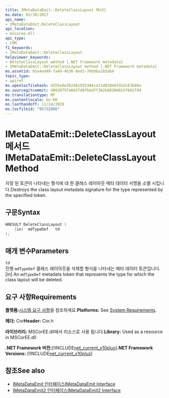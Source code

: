 ```yaml
---
title: IMetaDataEmit::DeleteClassLayout 메서드
ms.date: 03/30/2017
api_name:
- IMetaDataEmit.DeleteClassLayout
api_location:
- mscoree.dll
api_type:
- COM
f1_keywords:
- IMetaDataEmit::DeleteClassLayout
helpviewer_keywords:
- DeleteClassLayout method [.NET Framework metadata]
- IMetaDataEmit::DeleteClassLayout method [.NET Framework metadata]
ms.assetid: 65a4ad49-fa49-4b36-8ed1-76dd6a185ab4
topic_type:
- apiref
ms.openlocfilehash: d355e0e3b2461932384ca11d83d46fd1dc63b80e
ms.sourcegitcommit: d8020797a6657d0fbbdff362b80300815f682f94
ms.translationtype: MT
ms.contentlocale: ko-KR
ms.lasthandoff: 11/24/2020
ms.locfileid: "95732686"
---
```

# <a name="imetadataemitdeleteclasslayout-method"></a><span data-ttu-id="4f0fb-102">IMetaDataEmit::DeleteClassLayout 메서드</span><span class="sxs-lookup"><span data-stu-id="4f0fb-102">IMetaDataEmit::DeleteClassLayout Method</span></span>

<span data-ttu-id="4f0fb-103">지정 된 토큰이 나타내는 형식에 대 한 클래스 레이아웃 메타 데이터 서명을 소멸 시킵니다.</span><span class="sxs-lookup"><span data-stu-id="4f0fb-103">Destroys the class layout metadata signature for the type represented by the specified token.</span></span>  
  
## <a name="syntax"></a><span data-ttu-id="4f0fb-104">구문</span><span class="sxs-lookup"><span data-stu-id="4f0fb-104">Syntax</span></span>  
  
```cpp  
HRESULT DeleteClassLayout (  
    [in]  mdTypeDef   td  
);  
```  
  
## <a name="parameters"></a><span data-ttu-id="4f0fb-105">매개 변수</span><span class="sxs-lookup"><span data-stu-id="4f0fb-105">Parameters</span></span>  

 `td`  
 <span data-ttu-id="4f0fb-106">진행 `mdTypeDef` 클래스 레이아웃을 삭제할 형식을 나타내는 메타 데이터 토큰입니다.</span><span class="sxs-lookup"><span data-stu-id="4f0fb-106">[in] An `mdTypeDef` metadata token that represents the type for which the class layout will be deleted.</span></span>  
  
## <a name="requirements"></a><span data-ttu-id="4f0fb-107">요구 사항</span><span class="sxs-lookup"><span data-stu-id="4f0fb-107">Requirements</span></span>  

 <span data-ttu-id="4f0fb-108">**플랫폼:**[시스템 요구 사항](../../get-started/system-requirements.md)을 참조하세요.</span><span class="sxs-lookup"><span data-stu-id="4f0fb-108">**Platforms:** See [System Requirements](../../get-started/system-requirements.md).</span></span>  
  
 <span data-ttu-id="4f0fb-109">**헤더:** Cor</span><span class="sxs-lookup"><span data-stu-id="4f0fb-109">**Header:** Cor.h</span></span>  
  
 <span data-ttu-id="4f0fb-110">**라이브러리:** MSCorEE.dll에서 리소스로 사용 됩니다.</span><span class="sxs-lookup"><span data-stu-id="4f0fb-110">**Library:** Used as a resource in MSCorEE.dll</span></span>  
  
 <span data-ttu-id="4f0fb-111">**.NET Framework 버전:**[!INCLUDE[net_current_v10plus](../../../../includes/net-current-v10plus-md.md)]</span><span class="sxs-lookup"><span data-stu-id="4f0fb-111">**.NET Framework Versions:** [!INCLUDE[net_current_v10plus](../../../../includes/net-current-v10plus-md.md)]</span></span>  
  
## <a name="see-also"></a><span data-ttu-id="4f0fb-112">참조</span><span class="sxs-lookup"><span data-stu-id="4f0fb-112">See also</span></span>

- [<span data-ttu-id="4f0fb-113">IMetaDataEmit 인터페이스</span><span class="sxs-lookup"><span data-stu-id="4f0fb-113">IMetaDataEmit Interface</span></span>](imetadataemit-interface.md)
- [<span data-ttu-id="4f0fb-114">IMetaDataEmit2 인터페이스</span><span class="sxs-lookup"><span data-stu-id="4f0fb-114">IMetaDataEmit2 Interface</span></span>](imetadataemit2-interface.md)
